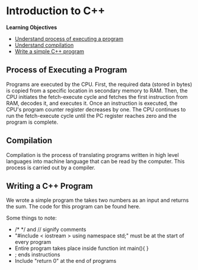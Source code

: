 # Introduction to C++

**Learning Objectives**
* [Understand process of executing a program](#process-of-executing-a-program)
* [Understand compilation](#compilation)
* [Write a simple C++ program](#writing-a-c++-program)

## Process of Executing a Program

Programs are executed by the CPU. First, the required data (stored in bytes) is copied from a specific location in secondary memory to RAM. Then, the CPU initiates the fetch-execute cycle and fetches the first instruction from RAM, decodes it, and executes it. Once an instruction is executed, the CPU's program counter register decreases by one. The CPU continues to run the fetch-execute cycle until the PC register reaches zero and the program is complete.

## Compilation

Compilation is the process of translating programs written in high level languages into machine language that can be read by the computer. This process is carried out by a compiler.

## Writing a C++ Program

We wrote a simple program the takes two numbers as an input and returns the sum. The code for this program can be found here.

Some things to note:
* /* */ and // signify comments
* "#include < iostream > using namespace std;" must be at the start of every program
* Entire program takes place inside function int main(){ }
* ; ends instructions
* Include "return 0" at the end of programs